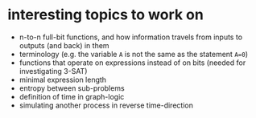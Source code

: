 # interesting topics to work on

* n-to-n full-bit functions, and how information travels from inputs to outputs (and back) in them
* terminology (e.g. the variable `A` is not the same as the statement `A=0`)
* functions that operate on expressions instead of on bits (needed for investigating 3-SAT)
* minimal expression length
* entropy between sub-problems
* definition of time in graph-logic
* simulating another process in reverse time-direction
